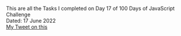 This are all the Tasks I completed on Day 17 of 100 Days of JavaScript Challenge<br>
Dated: 17 June 2022<br>
[My Tweet on this](https://twitter.com/Saurav_Navdhare/status/1537806077009743873)<br>
